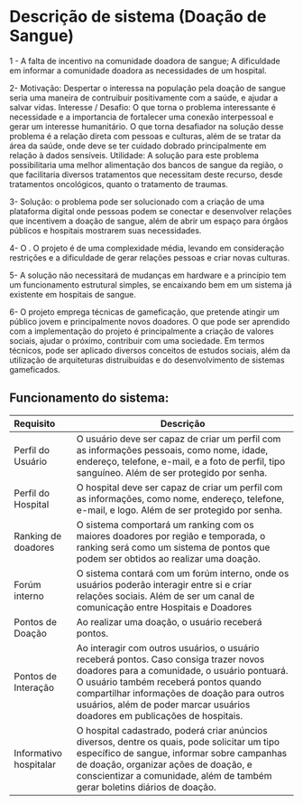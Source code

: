 # Descrição de sistema (Doação de Sangue)

1 - A falta de incentivo na comunidade doadora de sangue; A dificuldade em informar a comunidade doadora as necessidades de um hospital.

2-
Motivação: Despertar o interessa na população pela doação de sangue seria uma maneira de contruibuir positivamente com a saúde, e ajudar a salvar vidas.
Interesse / Desafio: O que torna o problema interessante é necessidade e a importancia de fortalecer uma conexão interpessoal e gerar um interesse humanitário. O que torna desafiador na solução desse problema é a relação direta com pessoas e culturas, além de se tratar da área da saúde, onde deve se ter cuidado dobrado principalmente em relação à dados sensíveis.
Utilidade:  A solução para este problema possibilitaria uma melhor alimentação dos bancos de sangue da região, o que facilitaria diversos tratamentos que necessitam deste recurso, desde tratamentos oncológicos, quanto o tratamento de traumas.


3- 
Solução: o problema pode ser solucionado com a criação de uma plataforma digital onde pessoas podem se conectar e desenvolver relações que incentivem a doação de sangue, além de abrir um espaço para órgãos públicos e hospitais mostrarem suas necessidades. 


4- 
O . O projeto é de uma complexidade média, levando em consideração restrições e a dificuldade de gerar relações pessoas e criar novas culturas.

5- A solução não necessitará de mudanças em hardware e a princípio tem um funcionamento estrutural simples, se encaixando bem em um sistema já existente em hospitais de sangue.

6- O projeto emprega técnicas de gameficação, que pretende atingir um público jovem e principalmente novos doadores. O que pode ser aprendido com a implementação do projeto é principalmente a criação de valores sociais, ajudar o próximo, contribuir com uma sociedade. Em termos técnicos, pode ser aplicado diversos conceitos de estudos sociais, além da utilização de arquiteturas distruibuídas e do desenvolvimento de sistemas gameficados.

## Funcionamento do sistema:

| Requisito | Descrição |
|:--------|---------|
|Perfil do Usuário| O usuário deve ser capaz de criar um perfil com as informações pessoais, como nome, idade, endereço, telefone, e-mail, e a foto de perfil, tipo sanguíneo. Além de ser protegido por senha.|
|Perfil do Hospital| O hospital deve ser capaz de criar um perfil com as informações, como nome, endereço, telefone, e-mail, e logo. Além de ser protegido por senha.|
|Ranking de doadores| O sistema comportará um ranking com os maiores doadores por região e temporada, o ranking será como um  sistema de pontos que podem ser obtidos ao realizar uma doação.|
|Forúm interno| O sistema contará com um forúm interno, onde os usuários poderão interagir entre si e criar relações sociais. Além de ser um canal de comunicação entre Hospitais e Doadores|
|Pontos de Doação| Ao realizar uma doação, o usuário receberá pontos.|
|Pontos de Interação| Ao interagir com outros usuários, o usuário receberá pontos. Caso consiga trazer novos doadores para a comunidade, o usuário pontuará. O usuário também receberá pontos quando compartilhar informações de doação para outros usuários, além de poder marcar usuários doadores em publicações de hospitais.|
|Informativo hospitalar| O hospital cadastrado, poderá criar anúncios diversos, dentre os quais, pode solicitar um tipo específico de sangue, informar sobre campanhas de doação, organizar ações de doação, e conscientizar a comunidade, além de também gerar boletins diários de doação. | 









